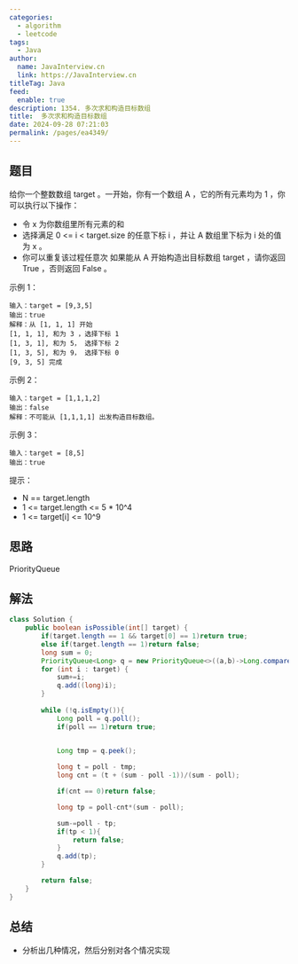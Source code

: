 ```yaml
---
categories: 
  - algorithm
  - leetcode
tags: 
  - Java
author: 
  name: JavaInterview.cn
  link: https://JavaInterview.cn
titleTag: Java
feed: 
  enable: true
description: 1354. 多次求和构造目标数组
title:  多次求和构造目标数组
date: 2024-09-28 07:21:03
permalink: /pages/ea4349/
---
```


## 题目

给你一个整数数组 target 。一开始，你有一个数组 A ，它的所有元素均为 1 ，你可以执行以下操作：

* 令 x 为你数组里所有元素的和
* 选择满足 0 <= i < target.size 的任意下标 i ，并让 A 数组里下标为 i 处的值为 x 。
* 你可以重复该过程任意次
如果能从 A 开始构造出目标数组 target ，请你返回 True ，否则返回 False 。



示例 1：

    输入：target = [9,3,5]
    输出：true
    解释：从 [1, 1, 1] 开始
    [1, 1, 1], 和为 3 ，选择下标 1
    [1, 3, 1], 和为 5， 选择下标 2
    [1, 3, 5], 和为 9， 选择下标 0
    [9, 3, 5] 完成
示例 2：

    输入：target = [1,1,1,2]
    输出：false
    解释：不可能从 [1,1,1,1] 出发构造目标数组。
示例 3：

    输入：target = [8,5]
    输出：true
    

提示：

* N == target.length
* 1 <= target.length <= 5 * 10^4
* 1 <= target[i] <= 10^9

## 思路

PriorityQueue

## 解法
```java
class Solution {
    public boolean isPossible(int[] target) {
        if(target.length == 1 && target[0] == 1)return true;
        else if(target.length == 1)return false;
        long sum = 0;
        PriorityQueue<Long> q = new PriorityQueue<>((a,b)->Long.compare(b,a));
        for (int i : target) {
            sum+=i;
            q.add((long)i);
        }
        
        while (!q.isEmpty()){
            Long poll = q.poll();
            if(poll == 1)return true;


            Long tmp = q.peek();
            
            long t = poll - tmp;
            long cnt = (t + (sum - poll -1))/(sum - poll);

            if(cnt == 0)return false;

            long tp = poll-cnt*(sum - poll);

            sum-=poll - tp;
            if(tp < 1){
                return false;
            }
            q.add(tp);
        }

        return false;
    }
}

```

## 总结

- 分析出几种情况，然后分别对各个情况实现 

